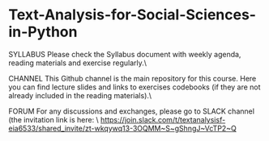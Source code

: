 # Text-Analysis-for-Social-Sciences-in-Python
SYLLABUS
Please check the Syllabus document with weekly agenda, reading materials and exercise regularly.\\

CHANNEL
This Github channel is the main repository for this course. Here you can find lecture slides and links to exercises codebooks (if they are not already included in the reading materials).\\

FORUM
For any discussions and exchanges, please go to SLACK channel (the invitation link is here: \\
https://join.slack.com/t/textanalysisf-eia6533/shared_invite/zt-wkqywq13-3OQMM~S~gShngJ~VcTP2~Q
